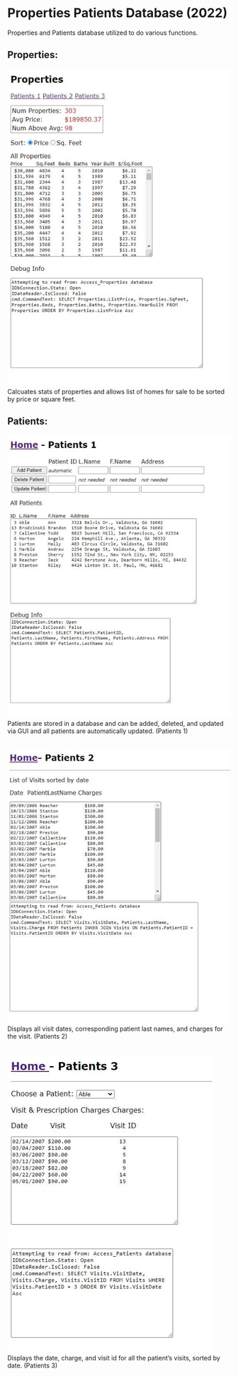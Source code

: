 # Properties Patients Database (2022)

Properties and Patients database utilized to do various functions.

## Properties:
  
![](Images/properties.JPG) <br>
Calcuates stats of properties and allows list of homes for sale to be sorted by price or square feet.


## Patients:

![](Images/patients_1.JPG) <br>
Patients are stored in a database and can be added, deleted, and updated via GUI and all patients are automatically updated. (Patients 1) <br><br><br>
![](Images/patients_2.JPG) <br>
Displays all visit dates, corresponding patient last names, and charges for the visit. (Patients 2) <br><br><br>
![](Images/patients_3.JPG) <br>
Displays the date, charge, and visit id for all the patient’s visits, sorted by date. (Patients 3)
